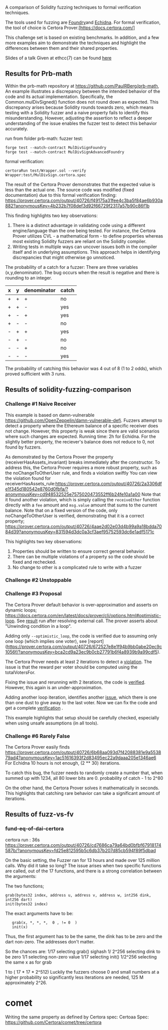 A comparison of Solidity fuzzing techniques to formal verification techniques.


The tools used for fuzzing are [Foundry](https://book.getfoundry.sh/)and [Echidna](https://secure-contracts.com/program-analysis/echidna/index.html). For formal verification, the tool of choice is Certora Prover.[https://docs.certora.com/]


This challenge set is based on existing benchmarks. In addition, and a few more examples aim to demonstrate the techniques and highlight the differences between them and their shared properties.


Slides of a talk Given at ethcc(7) can be found [here](https://docs.google.com/presentation/d/1hTESS6QsveNN2_YG9Q297NJGb5XiwvXl05xgRr5S2kY/edit#slide=id.p)


## Results for Prb-math ##
Within the  prb-math repository at https://github.com/PaulRBerg/prb-math,
An example illustrates a discrepancy between the intended behavior of the code and its actual implementation.
Specifically, the Common.mulDivSigned() function does not round down as expected.
This discrepancy arises because Solidity rounds towards zero, which means testing with a Solidity fuzzer and a naive property fails to identify this misunderstanding. However, adjusting the assertion to reflect a deeper understanding of the issue enables the fuzzer test to detect this behavior accurately.




run from folder prb-math:
fuzzer test:


`forge test --match-contract MulDivSignFoundry`    
`forge test --match-contract MulDivSignAdvancedFoundry`




formal verification: 


`certoraRun test/Wrapper.sol --verify Wrapper:test/MulDivSign.certora.spec `


The result of the Certora Prover demonstrates that the expected value is less than the actual one.
The source code was modified (fixed documentation)  due to this formal verification finding:
https://prover.certora.com/output/40726/f49175a31fee4c3ba5f84ae6b930a882?anonymousKey=4b232b7f08def3d92f66729f2317a57b90c86f1b


This finding highlights two key observations:
1. There is a distinct advantage in validating code using a different engine/language than the one being tested. For instance, the Certora Prover utilizes CVL - a mathematical form - to define properties whereas most existing Solidity fuzzers are reliant on the Solidity compiler. 
2.  Writing tests in multiple ways can uncover issues both in the compiler itself and in underlying assumptions. This approach helps in identifying discrepancies that might otherwise go unnoticed.


The probability of a catch for a fuzzer:
There are three variables (x,y,denominator). The bug occurs when the result is negative and there is rounding to an integer.




| x | y | denominator | catch |
| --| --| ---------- | -------|
| + | + | + | no |
| + | + | - | yes |
| + | - | + | yes |
| + | - | - | no |
| - | + | + | yes |
| - | + | - | no |
| - | - | + | no |
| - | - | - | yes |


The probability of catching this behavior was 4 out of 8 (1 to 2 odds), which proved sufficient with 3 runs.





## Results of solidity-fuzzing-comparison ##


### Challenge #1 Naive Receiver  ###


This example is based on damn-vulnerable https://github.com/OpenZeppelin/damn-vulnerable-defi.
Fuzzers attempt to detect a property where the Ethereum balance of a specific receiver does not change. However, this property is weak since there are valid scenarios where such changes are expected. Running time: 2h for Echidna.
For the slightly better property, the reciever's balance does not reduce to 0, not found by fuzzers.


As demonstrated by the Certora Prover the property (receiverHasAssets_invariant) breaks immediately after the constructor.
To address this, the Certora Prover requires a more robust property, such as the noChangeToOtherUser rule,  and finds a violation swiftly You can view the violation found for receiverHasAssets_rule:https://prover.certora.com/output/40726/2a3306dfe1f345d180542e8760d0fbfa/?anonymousKey=cd948532525e7575020473552ff6b24fe10a1a00
Note that it found another violation, which is simply calling the `receiveEther` function directly with a `fee` amount and `msg.value` amount that sums to the current balance.
Note that on a fixed version of the code, only noChangeToOtherUser is verified, demonstrating that it is a correct property;
https://prover.certora.com/output/40726/4aae2d02e03d4b99a9a18bdda7084d39?anonymousKey=831594d3dc0a3cf3aef95752593dc6e1adf5171c


This highlights two key observations:
1. Properties should be written to ensure correct general behavior.
2. There can be multiple violations of a property so the code should be fixed and rechecked.
3. No change to other is a complicated rule to write with a fuzzer


### Challenge #2 Unstoppable  ###


### Challenge #3 Proposal ###
The Certora Prover default behavior is over-approximation and asserts on dynamic loops; https://docs.certora.com/en/latest/docs/prover/cli/options.html#optimistic-loop. 
See [result](https://prover.certora.com/output/40726/829c057e2446485bbc132b1764ae6a73?anonymousKey=ded92f50e2961fbe70e848e80c40c6fabace58eb) run after resolving external call. The prover asserts about "Unwinding condition in a loop".

Adding only `--optimistic_loop`, the code is verified due to assuming only one loop (which implies one voter), see [report]
(https://prover.certora.com/output/40726/672527e8e1f94b9bb0abe20ec9c1056f/?anonymousKey=bca2cd9a23ec9b0cb27791b6f4a8939b9a99cdf5). 

The Certora Prover needs at least 2 iterations to detect a [violation](https://prover.certora.com/output/40726/48fbfffb48974d1a89c4595239f4e83a?anonymousKey=f8f12fac85dbf80fb348e771c6d7f7c8ab75cc2a).
The issue is that the reward per voter should be computed using the totalVotersFor.

Fixing the issue and rerunning with 2 iterations, the code is [verified](https://prover.certora.com/output/40726/626246a27635490b85e4ad9fb78aaf1b?anonymousKey=22e598e5006b8d2bbc67155d4b4ef8d187c61e0a). However, this again is an under-approximation. 

Adding another loop iteration, identifies another [issue](https://prover.certora.com/output/40726/4e19880047f9437f85e4abe110f7e6ea?anonymousKey=51a29ced27f221bd0b43cbe42978e3fcf0864a9f), which there is one than one dust to give away to the last voter. 
Now we can fix the code and get a complete [verification](https://prover.certora.com/output/40726/7f5bc4d479044dd7a7704ba862315885?anonymousKey=1ef5a2ea874ac79327c390ece206b56e30709421) .


This example highlights that setup should be carefully checked, especially when using unsafe assumptions (in all tools).




### Challenge #6 Rarely False  ###
The Certora Prover easily finds  https://prover.certora.com/output/40726/6b68aa093d7f42088381e9a553879ad4?anonymousKey=1ac51616393f2d83495ec22a9daaa205e1346ae6
For Echidna 10 hours is not enough, (2 ** 30)  iterations.


To catch this bug, the fuzzer needs to randomly create a number that, when summed up with 1234, all 80 lower bits are 0.
probability of catch -   1 to 2^80


On the other hand, the Certora Prover solves it mathematically in seconds.
This highlights that catching rare behavior can take a significant amount of iterations. 


## Results of fuzz-vs-fv ##


### fund-eq-of-dai-certora


certora run : 36s https://prover.certora.com/output/40726/cd7686ca79a64bd0bfbf67918174587b/?anonymousKey=fd25e812595b5c6db37b207d85cb594f89f5dbad


On the basic setting, the Fuzzer ran for 13 hours and made over 125 million calls.
Why did it take so long?
The issue arises when two specific functions are called, out of the 17 functions, and there is a strong correlation between the arguments:


The two functions;


```
grab(bytes32 index, address u, address v, address w, int256 dink, int256 dart)
init(bytes32 index)
```


The exact arguments have to be:


```
   grab(x, *, *, *,  0 , != 0  )
   init(x)
```
Thus, the first argument has to be the same, the dink has to be zero and the dart non-zero. The addresses don't matter.


So the chances are:
1/17 selecting grab() sighash
1/ 2^256 selecting dink to be zero
1/1 selecting non-zero value
1/17 selecting init()
1/2^256 selecting the same x as for grab


1 to ( 17 * 17 * 2^512)
Luckily the fuzzers choose 0 and small numbers at a higher probability so significantly less iterations are needed, 125 M approximately 2^26.






# comet
Writing the same property as defined by Certora spec:
Certoaa Spec: https://github.com/Certora/comet/tree/certora



